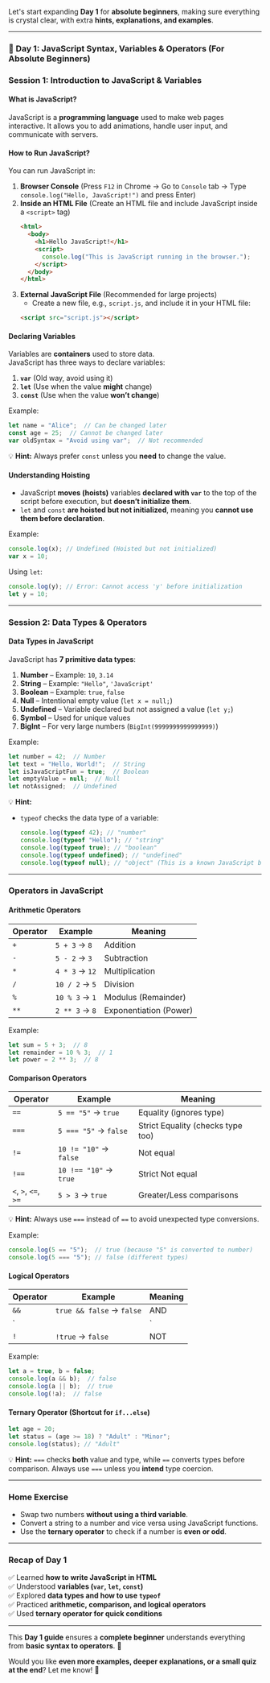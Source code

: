 Let's start expanding **Day 1** for **absolute beginners**, making sure everything is crystal clear, with extra **hints, explanations, and examples**.

---

### **📅 Day 1: JavaScript Syntax, Variables & Operators (For Absolute Beginners)**  

### **Session 1: Introduction to JavaScript & Variables**  

#### **What is JavaScript?**  
JavaScript is a **programming language** used to make web pages interactive. It allows you to add animations, handle user input, and communicate with servers.

#### **How to Run JavaScript?**  
You can run JavaScript in:  
1. **Browser Console** (Press `F12` in Chrome → Go to `Console` tab → Type `console.log("Hello, JavaScript!")` and press Enter)  
2. **Inside an HTML File** (Create an HTML file and include JavaScript inside a `<script>` tag)
   ```html
   <html>
     <body>
       <h1>Hello JavaScript!</h1>
       <script>
         console.log("This is JavaScript running in the browser.");
       </script>
     </body>
   </html>
   ```
3. **External JavaScript File** (Recommended for large projects)  
   - Create a new file, e.g., `script.js`, and include it in your HTML file:  
   ```html
   <script src="script.js"></script>
   ```

#### **Declaring Variables**  
Variables are **containers** used to store data.  
JavaScript has three ways to declare variables:  
1. **`var`** (Old way, avoid using it)  
2. **`let`** (Use when the value **might** change)  
3. **`const`** (Use when the value **won’t change**)  

Example:
```js
let name = "Alice";  // Can be changed later
const age = 25;  // Cannot be changed later
var oldSyntax = "Avoid using var";  // Not recommended
```
💡 **Hint:** Always prefer `const` unless you **need** to change the value.

#### **Understanding Hoisting**  
- JavaScript **moves (hoists)** variables **declared with `var`** to the top of the script before execution, but **doesn’t initialize them**.  
- `let` and `const` **are hoisted but not initialized**, meaning you **cannot use them before declaration**.

Example:
```js
console.log(x); // Undefined (Hoisted but not initialized)
var x = 10;
```
Using `let`:
```js
console.log(y); // Error: Cannot access 'y' before initialization
let y = 10;
```

---

### **Session 2: Data Types & Operators**  

#### **Data Types in JavaScript**  
JavaScript has **7 primitive data types**:
1. **Number** – Example: `10`, `3.14`
2. **String** – Example: `"Hello"`, `'JavaScript'`
3. **Boolean** – Example: `true`, `false`
4. **Null** – Intentional empty value (`let x = null;`)
5. **Undefined** – Variable declared but not assigned a value (`let y;`)
6. **Symbol** – Used for unique values
7. **BigInt** – For very large numbers (`BigInt(9999999999999999)`)

Example:
```js
let number = 42;  // Number
let text = "Hello, World!";  // String
let isJavaScriptFun = true;  // Boolean
let emptyValue = null;  // Null
let notAssigned;  // Undefined
```

💡 **Hint:**  
- `typeof` checks the data type of a variable:  
  ```js
  console.log(typeof 42); // "number"
  console.log(typeof "Hello"); // "string"
  console.log(typeof true); // "boolean"
  console.log(typeof undefined); // "undefined"
  console.log(typeof null); // "object" (This is a known JavaScript bug)
  ```

---

### **Operators in JavaScript**  

#### **Arithmetic Operators**  
| Operator | Example | Meaning |
|----------|----------|---------|
| `+` | `5 + 3` → `8` | Addition |
| `-` | `5 - 2` → `3` | Subtraction |
| `*` | `4 * 3` → `12` | Multiplication |
| `/` | `10 / 2` → `5` | Division |
| `%` | `10 % 3` → `1` | Modulus (Remainder) |
| `**` | `2 ** 3` → `8` | Exponentiation (Power) |

Example:
```js
let sum = 5 + 3;  // 8
let remainder = 10 % 3;  // 1
let power = 2 ** 3;  // 8
```

#### **Comparison Operators**  
| Operator | Example | Meaning |
|----------|----------|---------|
| `==` | `5 == "5"` → `true` | Equality (ignores type) |
| `===` | `5 === "5"` → `false` | Strict Equality (checks type too) |
| `!=` | `10 != "10"` → `false` | Not equal |
| `!==` | `10 !== "10"` → `true` | Strict Not equal |
| `<`, `>`, `<=`, `>=` | `5 > 3` → `true` | Greater/Less comparisons |

💡 **Hint:** Always use `===` instead of `==` to avoid unexpected type conversions.

Example:
```js
console.log(5 == "5");  // true (because "5" is converted to number)
console.log(5 === "5"); // false (different types)
```

#### **Logical Operators**  
| Operator | Example | Meaning |
|----------|----------|---------|
| `&&` | `true && false` → `false` | AND |
| `||` | `true || false` → `true` | OR |
| `!` | `!true` → `false` | NOT |

Example:
```js
let a = true, b = false;
console.log(a && b);  // false
console.log(a || b);  // true
console.log(!a);  // false
```

#### **Ternary Operator** (Shortcut for `if...else`)
```js
let age = 20;
let status = (age >= 18) ? "Adult" : "Minor";
console.log(status); // "Adult"
```
💡 **Hint:** `===` checks **both** value and type, while `==` converts types before comparison. Always use `===` unless you **intend** type coercion.

---

### **Home Exercise**  
- Swap two numbers **without using a third variable**.  
- Convert a string to a number and vice versa using JavaScript functions.  
- Use the **ternary operator** to check if a number is **even or odd**.  

---

### **Recap of Day 1**  
✅ Learned **how to write JavaScript in HTML**  
✅ Understood **variables (`var`, `let`, `const`)**  
✅ Explored **data types and how to use `typeof`**  
✅ Practiced **arithmetic, comparison, and logical operators**  
✅ Used **ternary operator for quick conditions**  

---

This **Day 1 guide** ensures a **complete beginner** understands everything from **basic syntax to operators**. 🚀  

Would you like **even more examples, deeper explanations, or a small quiz at the end**? Let me know! 🎯
